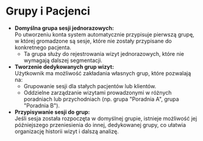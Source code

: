 # Grupy i Pacjenci

* **Domyślna grupa sesji jednorazowych:**\
  Po utworzeniu konta system automatycznie przypisuje pierwszą grupę, w której gromadzone są sesje, które nie zostały przypisane do konkretnego pacjenta.
  * Ta grupa służy do rejestrowania wizyt jednorazowych, które nie wymagają dalszej segmentacji.
* **Tworzenie dedykowanych grup wizyt:**\
  Użytkownik ma możliwość zakładania własnych grup, które pozwalają na:
  * Grupowanie sesji dla stałych pacjentów lub klientów.
  * Oddzielne zarządzanie wizytami prowadzonymi w różnych poradniach lub przychodniach (np. grupa "Poradnia A", grupa "Poradnia B").
* **Przypisywanie sesji do grup:**\
  Jeśli sesja została rozpoczęta w domyślnej grupie, istnieje możliwość jej późniejszego przeniesienia do innej, dedykowanej grupy, co ułatwia organizację historii wizyt i dalszą analizę.
